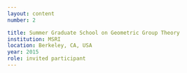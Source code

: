 ```yaml
---
layout: content
number: 2

title: Summer Graduate School on Geometric Group Theory
institution: MSRI
location: Berkeley, CA, USA
year: 2015
role: invited participant
---
```

